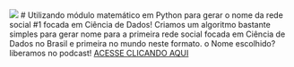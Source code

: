 <img src="https://uploaddeimagens.com.br/images/001/765/735/original/Logo_DSB_Final_1.png?1544119713">
# Utilizando módulo matemático em Python para gerar o nome da rede social #1 focada em Ciência de Dados!
Criamos um algoritmo bastante simples para gerar nome para a primeira rede social focada em Ciência de Dados no Brasil e primeira no mundo neste formato. o Nome escolhido? liberamos no podcast! <a href="https://datasciencebrazil.org/podcast/">ACESSE CLICANDO AQUI</a>
